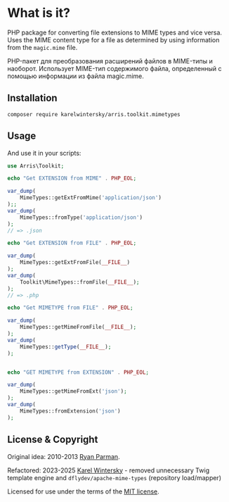 # What is it?

PHP package for converting file extensions to MIME types and vice versa.
Uses the MIME content type for a file as determined by using information from the `magic.mime` file.

PHP-пакет для преобразования расширений файлов в MIME-типы и наоборот.
Использует MIME-тип содержимого файла, определенный с помощью информации из файла magic.mime.

## Installation

```
composer require karelwintersky/arris.toolkit.mimetypes
```

## Usage

And use it in your scripts:

```php
use Arris\Toolkit;

echo "Get EXTENSION from MIME" . PHP_EOL;

var_dump(
    MimeTypes::getExtFromMime('application/json')
);;
var_dump(
    MimeTypes::fromType('application/json')
);
// => .json

echo "Get EXTENSION from FILE" . PHP_EOL;

var_dump(
    MimeTypes::getExtFromFile(__FILE__)
);
var_dump(
    Toolkit\MimeTypes::fromFile(__FILE__);
);
// => .php

echo "Get MIMETYPE from FILE" . PHP_EOL;

var_dump(
    MimeTypes::getMimeFromFile(__FILE__);
);
var_dump(
    MimeTypes::getType(__FILE__);
);


echo "GET MIMETYPE from EXTENSION" . PHP_EOL;

var_dump(
    MimeTypes::getMimeFromExt('json');
);
var_dump(
    MimeTypes::fromExtension('json')
);

```

## License & Copyright

Original idea: 2010-2013 [Ryan Parman](http://ryanparman.com).

Refactored: 2023-2025 [Karel Wintersky](https://github.com/KarelWintersky) - removed unnecessary Twig template engine 
and `dflydev/apache-mime-types` (repository load/mapper)

Licensed for use under the terms of the [MIT license](http://www.opensource.org/licenses/mit-license.php).

